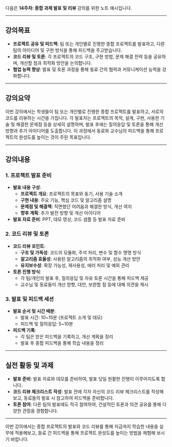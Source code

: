 다음은 **14주차: 종합 과제 발표 및 리뷰** 강의를 위한 노트 예시입니다.

---

## 강의목표
- **프로젝트 공유 및 피드백**: 팀 또는 개인별로 진행한 종합 프로젝트를 발표하고, 다른 팀의 아이디어 및 구현 방식을 통해 피드백을 주고받습니다.
- **코드 리뷰 및 토론**: 각 프로젝트의 코드 구조, 구현 방법, 문제 해결 전략 등을 공유하며, 개선할 점과 최적화 방안을 논의합니다.
- **협업 능력 향상**: 발표 및 토론 과정을 통해 동료 간의 협력과 커뮤니케이션 능력을 강화합니다.

---

## 강의요약
이번 강의에서는 학생들이 팀 또는 개인별로 진행한 종합 프로젝트를 발표하고, 서로의 코드를 리뷰하는 시간을 가집니다. 각 발표자는 프로젝트의 목적, 설계, 구현, 사용한 기술 및 해결한 문제점 등을 상세히 설명하며, 발표 후에는 질의응답 및 토론을 통해 개선 방향과 추가 아이디어를 도출합니다. 이 과정에서 동료와 교수님의 피드백을 통해 프로젝트의 완성도를 높이는 것이 주된 목표입니다.

---

## 강의내용

### 1. 프로젝트 발표 준비
- **발표 내용 구성**:
  - **프로젝트 개요**: 프로젝트의 목표와 동기, 사용 기술 소개
  - **구현 내용**: 주요 기능, 핵심 코드 및 알고리즘 설명
  - **문제점 및 해결책**: 직면했던 어려움과 해결한 방식, 개선 여지
  - **향후 계획**: 추가 발전 방향 및 개선 아이디어
- **발표 자료 준비**: PPT, 데모 영상, 코드 샘플 등 발표 자료 준비

### 2. 코드 리뷰 및 토론
- **코드 리뷰 포인트**:
  - **구조 및 가독성**: 코드의 모듈화, 주석 처리, 변수 및 함수 명명 방식
  - **알고리즘 효율성**: 사용된 알고리즘의 최적화 여부, 성능 개선 방안
  - **유지보수성**: 확장 가능성, 재사용성, 에러 처리 및 예외 관리
- **토론 진행 방식**:
  - 각 팀/개인의 발표 후, 질의응답 및 자유 토론 시간을 통해 피드백 제공
  - 교수님 및 동료들이 개선 방향, 대안, 보완할 점 등에 대해 의견을 제시

### 3. 발표 및 피드백 세션
- **발표 순서 및 시간 배분**:
  - 발표 시간: 10~15분 (프로젝트 소개 및 데모)
  - 피드백 및 질의응답: 5~10분
- **피드백 기록**:
  - 각 팀은 받은 피드백을 기록하고, 개선 계획을 정리
  - 발표 후 종합 피드백을 통해 학습 내용을 정리

---

## 실전 활동 및 과제
- **발표 준비**: 발표 자료와 데모를 준비하여, 발표 당일 원활한 진행이 이루어지도록 합니다.
- **코드 리뷰 체크리스트 작성**: 발표 전에 각자 자신의 코드 리뷰 체크리스트를 작성해보고, 동료들의 발표 시 참고하여 피드백을 준비합니다.
- **토론 참여**: 다른 팀의 발표에도 적극 참여하여, 건설적인 토론과 의견 공유를 통해 다양한 관점을 경험합니다.

---

이번 강의에서는 종합 프로젝트의 발표와 코드 리뷰를 통해 지금까지 학습한 내용을 실무에 적용해보고, 동료 간 피드백을 통해 프로젝트 완성도를 높이는 방법을 체험해 보시기 바랍니다.

